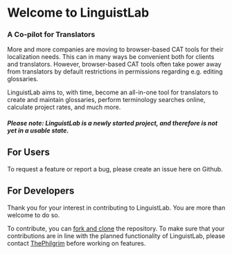 # **Welcome to LinguistLab**

### A Co-pilot for Translators

More and more companies are moving to browser-based CAT tools for their localization needs. This can in many ways be convenient both for clients and translators. However, browser-based CAT tools often take power away from translators by default restrictions in permissions regarding e.g. editing glossaries.

LinguistLab aims to, with time, become an all-in-one tool for translators to create and maintain glossaries, perform terminology searches online, calculate project rates, and much more.

#### _Please note: LinguistLab is a newly started project, and therefore is not yet in a usable state._

## **For Users**

To request a feature or report a bug, please create an issue here on Github.

## **For Developers**

Thank you for your interest in contributing to LinguistLab. You are more than welcome to do so.

To contribute, you can [fork and clone](https://docs.github.com/en/get-started/quickstart/fork-a-repo) the repository. To make sure that your contributions are in line with the planned functionality of LinguistLab, please contact [ThePhilgrim](https://github.com/ThePhilgrim) before working on features.
